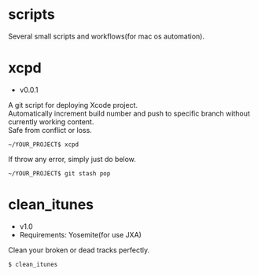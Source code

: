 # scripts
Several small scripts and workflows(for mac os automation).

xcpd
======
- v0.0.1

A git script for deploying Xcode project.<br/>
Automatically increment build number and push to specific branch without currently working content.<br/>
Safe from conflict or loss.

```
~/YOUR_PROJECT$ xcpd
```

If throw any error, simply just do below.
```
~/YOUR_PROJECT$ git stash pop
```

clean_itunes
======
- v1.0
- Requirements: Yosemite(for use JXA)


Clean your broken or dead tracks perfectly.

```
$ clean_itunes
```
